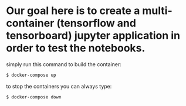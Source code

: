 # Our goal here is to create a multi-container (tensorflow and tensorboard) jupyter application in order to test the notebooks.
simply run this command to build the container: 
```bash
$ docker-compose up
```

to stop the containers you can always type:
```bash
$ docker-compose down
```

